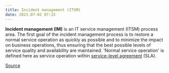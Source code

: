```yaml
---
title: Incident management (ITSM)
date: 2021-07-02 07:15
---
```


**Incident management (IM)** is an IT service management (ITSM) process area.
The first goal of the incident management process is to restore a normal service
operation as quickly as possible and to minimize the impact on business
operations, thus ensuring that the best possible levels of service quality and
availability are maintained. 'Normal service operation' is defined here as
service operation within 
[service-level agreement](2021-07-02--07-18-36Z--service-level_agreement.md)
(SLA).

[Source](https://en.wikipedia.org/wiki/Incident_management_(ITSM))
